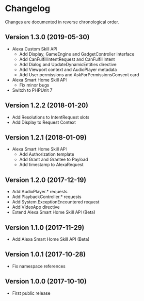 # Changelog

Changes are documented in reverse chronological order.

## Version 1.3.0 (2019-05-30)
* Alexa Custom Skill API
  * Add Display, GameEngine and GadgetController interface  
  * Add CanFulfillIntentRequest and CanFulfillIntent
  * Add Dialog and UpdateDynamicEntities directive
  * Add Viewport context and AudioPlayer metadata
  * Add User permissions and AskForPermissionsConsent card
* Alexa Smart Home Skill API
  * Fix minor bugs
* Switch to PHPUnit 7

## Version 1.2.2 (2018-01-20)
* Add Resolutions to IntentRequest slots
* Add Display to Request Context

## Version 1.2.1 (2018-01-09)
* Alexa Smart Home Skill API
    * Add Authorization template
    * Add Grant and Grantee to Payload
    * Add timestamp to AlexaRequest

## Version 1.2.0 (2017-12-19)
* Add AudioPlayer.* requests
* Add PlaybackController.* requests
* Add System.ExceptionEncountered request
* Add VideoApp directive
* Extend Alexa Smart Home Skill API (Beta)

## Version 1.1.0 (2017-11-29)
* Add Alexa Smart Home Skill API (Beta)

## Version 1.0.1 (2017-10-28)
* Fix namespace references

## Version 1.0.0 (2017-10-10)
* First public release
